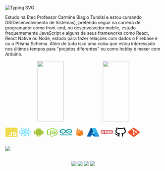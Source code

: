![Typing SVG](https://readme-typing-svg.herokuapp.com/?color=52a447&size=35px&width=1000left=true&lines=Eae,+meu+nome+%C3%A9+Victor+Lis;Tenho+16+anos;Curso+Desenvolvimento+de+Sistemas;Muito+Prazer!)

Estudo na Etec Professor Carmine Biagio Tundisi e estou cursando DS(Desenvolvimento de Sistemas), pretendo seguir na carreira de programador como front-end, ou desenvolvedor mobile, estudo frequentemente JavaScript e alguns de seus frameworks como React, React Native ou Node, estudo para fazer relações com dados o Firebase e ou o Prisma Schema. Além de tudo isso uma coisa que estou interessado nos últimos tempos para "projetos diferentes" ou como hobby é mexer com Arduino.

<div align="center"> 
  <img width="41%" height="195px" src="https://github-readme-stats.vercel.app/api/top-langs/?username=Victor-Lis&layout=donut&hide_border=false&title_color=3EBDFF&custom_title=Linguagens%20Mais%20Usadas&text_color=fff&bg_color=0d1117&langs_count=17" />
  <img width="41%" height="195px" src="https://streak-stats.demolab.com?user=Victor-Lis&theme=dark&date_format=j%2Fn%5B%2FY%5D&background=0D1117"/>
</div>

<br>

<div style="display: inline_block">
  <img align="center" alt="Js" height="30" width="40" src="https://raw.githubusercontent.com/devicons/devicon/master/icons/javascript/javascript-plain.svg">
  <!-- <img align="center" alt="Ts" height="30" width="40" src="https://raw.githubusercontent.com/devicons/devicon/master/icons/typescript/typescript-plain.svg"> -->
  <img align="center" alt="React" height="30" width="40" src="https://raw.githubusercontent.com/devicons/devicon/master/icons/react/react-original.svg">
  <img align="center" alt="Android" height="30" width="40" src="https://github.com/devicons/devicon/blob/master/icons/android/android-original.svg">
  <img align="center" alt="Node.js" height="30" width="40" src="https://github.com/devicons/devicon/blob/master/icons/nodejs/nodejs-original.svg">
  <img align="center" alt="Arduino" height="30" width="40" src="https://github.com/devicons/devicon/blob/master/icons/arduino/arduino-original-wordmark.svg">
  <img align="center" alt="Firebase" height="30" width="40" src="https://github.com/devicons/devicon/blob/master/icons/firebase/firebase-plain.svg">
  <img align="center" alt="Azure" height="30" width="40" src="https://github.com/devicons/devicon/blob/master/icons/azure/azure-original.svg">
  <img align="center" alt="npm" height="30" width="40" src="https://github.com/devicons/devicon/blob/master/icons/npm/npm-original-wordmark.svg">
  <img align="center" alt="GitHub" height="30" width="40" src="https://github.com/feathericons/feather/blob/main/icons/github.svg">
  <img align="center" alt="Git" height="30" width="40" src="https://github.com/devicons/devicon/blob/master/icons/git/git-original.svg">
<!--   <img align="center" alt="HTML" height="30" width="40" src="https://raw.githubusercontent.com/devicons/devicon/master/icons/html5/html5-original.svg"> -->
<!--   <img align="center" alt="PHP" height="30" width="40" src="https://raw.githubusercontent.com/devicons/devicon/master/icons/php/php-original.svg"> -->
<!--   <img align="center" alt="CSS" height="30" width="40" src="https://raw.githubusercontent.com/devicons/devicon/master/icons/css3/css3-original.svg"> -->
<!--   <img align="center" alt="Bootstrap" height="30" width="40" src="https://raw.githubusercontent.com/devicons/devicon/master/icons/bootstrap/bootstrap-plain.svg"> -->
<!--   <img align="center" alt="WordPress" height="30" width="40" src="https://github.com/devicons/devicon/blob/master/icons/wordpress/wordpress-plain.svg"> -->
  
</div>

##

![](https://github-profile-trophy.vercel.app/?username=Victor-Lis&theme=radical&no-frame=true&no-bg=true&margin-w=4)

##

<div align="center"> 
  
  <a href="https://wa.me/5511941613234?text=Olá%20Victor!" target="_blank"><img src="https://img.shields.io/badge/-WhatsApp-%52a447?style=for-the-badge&logo=whatsapp&logoColor=white"></a>
  <a href = "mailto:victorlisbronzo1@gmail.com" target="_blank"><img src="https://img.shields.io/badge/-Gmail-FF495F?style=for-the-badge&logo=gmail&logoColor=white"></a>
  <a href="https://www.linkedin.com/in/victor-lis-bronzo-b39310273/" target="_blank"><img src="https://img.shields.io/badge/-LinkedIn-%230077B5?style=for-the-badge&logo=linkedin&logoColor=white"></a> 
    <a href="https://learn.microsoft.com/pt-br/users/victorlis/" target="_blank"><img src="https://img.shields.io/badge/-Microsoft%20Learn-8100bd?style=for-the-badge&logo=microsoft&logoColor=white"></a> 
  
</div>
